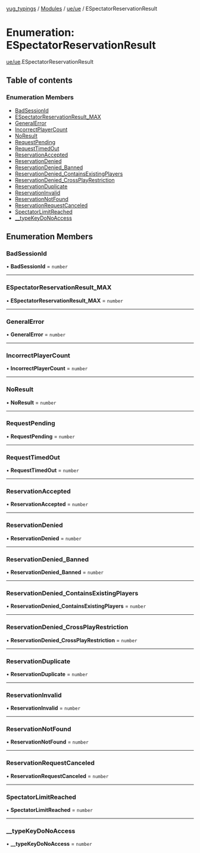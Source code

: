 [yug_typings](../README.md) / [Modules](../modules.md) / [ue/ue](../modules/ue_ue.md) / ESpectatorReservationResult

# Enumeration: ESpectatorReservationResult

[ue/ue](../modules/ue_ue.md).ESpectatorReservationResult

## Table of contents

### Enumeration Members

- [BadSessionId](ue_ue.ESpectatorReservationResult.md#badsessionid)
- [ESpectatorReservationResult\_MAX](ue_ue.ESpectatorReservationResult.md#espectatorreservationresult_max)
- [GeneralError](ue_ue.ESpectatorReservationResult.md#generalerror)
- [IncorrectPlayerCount](ue_ue.ESpectatorReservationResult.md#incorrectplayercount)
- [NoResult](ue_ue.ESpectatorReservationResult.md#noresult)
- [RequestPending](ue_ue.ESpectatorReservationResult.md#requestpending)
- [RequestTimedOut](ue_ue.ESpectatorReservationResult.md#requesttimedout)
- [ReservationAccepted](ue_ue.ESpectatorReservationResult.md#reservationaccepted)
- [ReservationDenied](ue_ue.ESpectatorReservationResult.md#reservationdenied)
- [ReservationDenied\_Banned](ue_ue.ESpectatorReservationResult.md#reservationdenied_banned)
- [ReservationDenied\_ContainsExistingPlayers](ue_ue.ESpectatorReservationResult.md#reservationdenied_containsexistingplayers)
- [ReservationDenied\_CrossPlayRestriction](ue_ue.ESpectatorReservationResult.md#reservationdenied_crossplayrestriction)
- [ReservationDuplicate](ue_ue.ESpectatorReservationResult.md#reservationduplicate)
- [ReservationInvalid](ue_ue.ESpectatorReservationResult.md#reservationinvalid)
- [ReservationNotFound](ue_ue.ESpectatorReservationResult.md#reservationnotfound)
- [ReservationRequestCanceled](ue_ue.ESpectatorReservationResult.md#reservationrequestcanceled)
- [SpectatorLimitReached](ue_ue.ESpectatorReservationResult.md#spectatorlimitreached)
- [\_\_typeKeyDoNoAccess](ue_ue.ESpectatorReservationResult.md#__typekeydonoaccess)

## Enumeration Members

### BadSessionId

• **BadSessionId** = `number`

___

### ESpectatorReservationResult\_MAX

• **ESpectatorReservationResult\_MAX** = `number`

___

### GeneralError

• **GeneralError** = `number`

___

### IncorrectPlayerCount

• **IncorrectPlayerCount** = `number`

___

### NoResult

• **NoResult** = `number`

___

### RequestPending

• **RequestPending** = `number`

___

### RequestTimedOut

• **RequestTimedOut** = `number`

___

### ReservationAccepted

• **ReservationAccepted** = `number`

___

### ReservationDenied

• **ReservationDenied** = `number`

___

### ReservationDenied\_Banned

• **ReservationDenied\_Banned** = `number`

___

### ReservationDenied\_ContainsExistingPlayers

• **ReservationDenied\_ContainsExistingPlayers** = `number`

___

### ReservationDenied\_CrossPlayRestriction

• **ReservationDenied\_CrossPlayRestriction** = `number`

___

### ReservationDuplicate

• **ReservationDuplicate** = `number`

___

### ReservationInvalid

• **ReservationInvalid** = `number`

___

### ReservationNotFound

• **ReservationNotFound** = `number`

___

### ReservationRequestCanceled

• **ReservationRequestCanceled** = `number`

___

### SpectatorLimitReached

• **SpectatorLimitReached** = `number`

___

### \_\_typeKeyDoNoAccess

• **\_\_typeKeyDoNoAccess** = `number`
